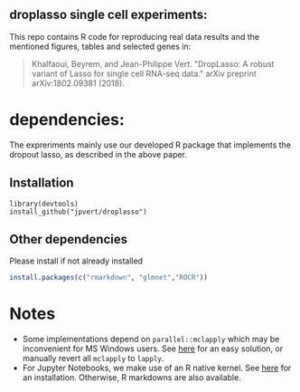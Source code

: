 ## droplasso single cell experiments: 
This repo contains R code for reproducing real data results and the mentioned figures, tables and selected genes in: 
> Khalfaoui, Beyrem, and Jean-Philippe Vert. "DropLasso: A robust variant of Lasso for single cell RNA-seq data." arXiv preprint arXiv:1802.09381 (2018).


# dependencies: 
The expreriments mainly use our developed R package that implements the dropout lasso, as described in the above paper. 

## Installation
```{r}
library(devtools)
install_github("jpvert/droplasso")
```
## Other dependencies
Please install if not already installed
```r
install.packages(c("rmarkdown", "glmnet","ROCR"))
```

# Notes

- Some implementations depend on `parallel::mclapply` which may be inconvenient for MS Windows users. See [here](http://www.r-bloggers.com/implementing-mclapply-on-windows-a-primer-on-embarrassingly-parallel-computation-on-multicore-systems-with-r/) for an easy solution, or manually revert all `mclapply` to `lapply`.
- For Jupyter Notebooks, we make use of an R native kernel. See [here](https://github.com/IRkernel/IRkernel) for an installation. Otherwise, R markdowns are also available. 
